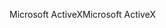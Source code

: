 <span data-ttu-id="43d0f-101">Microsoft ActiveX</span><span class="sxs-lookup"><span data-stu-id="43d0f-101">Microsoft ActiveX</span></span>